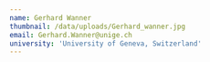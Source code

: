 ```yaml
---
name: Gerhard Wanner
thumbnail: /data/uploads/Gerhard_wanner.jpg
email: Gerhard.Wanner@unige.ch
university: 'University of Geneva, Switzerland'
---
```


